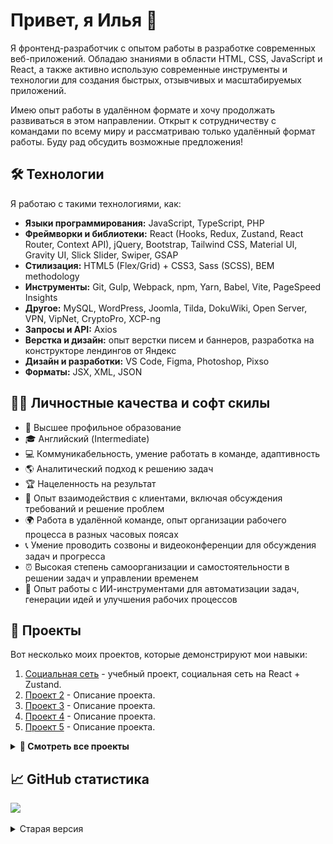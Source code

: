 # Привет, я Илья 👋  

Я фронтенд-разработчик с опытом работы в разработке современных веб-приложений. Обладаю знаниями в области HTML, CSS, JavaScript и React, а также активно использую современные инструменты и технологии для создания быстрых, отзывчивых и масштабируемых приложений.  

Имею опыт работы в удалённом формате и хочу продолжать развиваться в этом направлении. Открыт к сотрудничеству с командами по всему миру и рассматриваю только удалённый формат работы. Буду рад обсудить возможные предложения!  

## 🛠️ Технологии  

Я работаю с такими технологиями, как:  

- **Языки программирования:** JavaScript, TypeScript, PHP  
- **Фреймворки и библиотеки:** React (Hooks, Redux, Zustand, React Router, Context API), jQuery, Bootstrap, Tailwind CSS, Material UI, Gravity UI, Slick Slider, Swiper, GSAP  
- **Стилизация:** HTML5 (Flex/Grid) + CSS3, Sass (SCSS), BEM methodology  
- **Инструменты:** Git, Gulp, Webpack, npm, Yarn, Babel, Vite, PageSpeed Insights  
- **Другое:** MySQL, WordPress, Joomla, Tilda, DokuWiki, Open Server, VPN, VipNet, CryptoPro, XCP-ng  
- **Запросы и API:** Axios  
- **Верстка и дизайн:** опыт верстки писем и баннеров, разработка на конструкторе лендингов от Яндекс  
- **Дизайн и разработки:** VS Code, Figma, Photoshop, Pixso  
- **Форматы:** JSX, XML, JSON  

## 🏄‍♂️ Личностные качества и софт скилы  

- 🏫 Высшее профильное образование  
- 🎓 Английский (Intermediate)  
- 💻 Коммуникабельность, умение работать в команде, адаптивность  
- 🌎 Аналитический подход к решению задач  
- 🏆 Нацеленность на результат  
- 💬 Опыт взаимодействия с клиентами, включая обсуждения требований и решение проблем  
- 🌍 Работа в удалённой команде, опыт организации рабочего процесса в разных часовых поясах  
- 📞 Умение проводить созвоны и видеоконференции для обсуждения задач и прогресса  
- ⏰ Высокая степень самоорганизации и самостоятельности в решении задач и управлении временем  
- 🤖 Опыт работы с ИИ-инструментами для автоматизации задач, генерации идей и улучшения рабочих процессов

## 🚀 Проекты  

Вот несколько моих проектов, которые демонстрируют мои навыки:

1. [Социальная сеть](https://github.com/Tim2015web/social-network) - учебный проект, социальная сеть на React + Zustand.
2. [Проект 2](https://github.com/yourusername/project2) - Описание проекта.  
3. [Проект 3](https://github.com/yourusername/project3) - Описание проекта.  
4. [Проект 4](https://github.com/yourusername/project4) - Описание проекта.  
5. [Проект 5](https://github.com/yourusername/project5) - Описание проекта.  

<details>
<summary><b>📂 Смотреть все проекты</b></summary>
<br>

- [Проект 6](https://github.com/yourusername/project6) - Описание проекта.  
- [Проект 7](https://github.com/yourusername/project7) - Описание проекта.  
- [Проект 8](https://github.com/yourusername/project8) - Описание проекта.  
- ...
</details>

<!--
## 🔗 Мой сайт  

Посетите мой сайт на GitHub Pages:  
[Твой сайт](https://yourusername.github.io)  
-->

## 📈 GitHub статистика  

![](https://github-profile-summary-cards.vercel.app/api/cards/profile-details?username=Tim2015web&theme=default)  







<details>
<summary>Старая версия</summary>

# Привет всем, я Илья <img src="https://raw.githubusercontent.com/Tim2015web/Tim2015web/main/assets/smaile__hi.gif" height="30px">

![](https://komarev.com/ghpvc/?username=Tim2015web&color=blue)
[![Gmail Badge](https://img.shields.io/badge/-Gmail-red?style=flat&logo=Gmail&logoColor=white)](mailto:Tim2015web@gmail.com)
[![Linkedin Badge](https://img.shields.io/badge/-LinkedIn-0e76a8?style=flat-square&logo=Linkedin&logoColor=white)](https://www.linkedin.com/in/iliagreenrus)
[![Telegram Badge](https://img.shields.io/badge/-Telegram-blue?style=flat&logo=Telegram&logoColor=white)](https://t.me/IliaGreenRus)
[![Vk Badge](https://img.shields.io/badge/-VKontakte-blue?style=flat&logo=Vk&logoColor=white)](https://vk.com/ilyagreen91)

## ⭐ О себе

- 👨‍💻 Занимаюсь разработкой веб-приложений и сайтов.
- 💻 Изучаю и применяю React, JavaScript, HTML, CSS и другие технологии.
- 🛰️ Работаю удаленно
- 🏝️ Увлекаюсь изучением новых технологий, слушаю музыку и читаю книги.
- ⚡ Забавный факт: Единорог 🦄 — национальное животное Шотландии

## 🛠️ Языки и инструменты

<code><img src="https://raw.githubusercontent.com/Tim2015web/Tim2015web/main/assets/icon__react.svg" width="64px" height="60px"></code>
<code><img src="https://raw.githubusercontent.com/Tim2015web/Tim2015web/main/assets/icon__js.svg" width="64px" height="60px"></code>
<code><img src="https://raw.githubusercontent.com/Tim2015web/Tim2015web/main/assets/icon__html5.svg" width="64px" height="60px"></code>
<code><img src="https://raw.githubusercontent.com/Tim2015web/Tim2015web/main/assets/icon__css3.svg" width="64px" height="60px"></code>
<code><img src="https://raw.githubusercontent.com/Tim2015web/Tim2015web/main/assets/icon__sass.svg" width="64px" height="60px"></code>

<p>
<img alt="React" src="https://img.shields.io/badge/-React-61DAFB?style=flat-square&logo=react&logoColor=white">
<img alt="JavaScript" src="https://img.shields.io/badge/-JavaScript-F7DF1E?style=flat-square&logo=javascript&logoColor=white">
<img alt="HTML5" src="https://img.shields.io/badge/-HTML5-E34F26?style=flat-square&logo=html5&logoColor=white">  
<img alt="CSS3" src="https://img.shields.io/badge/-CSS3-1572B6?style=flat-square&logo=css3&logoColor=white">  
<img alt="Sass" src="https://img.shields.io/badge/-Sass-CC6699?style=flat-square&logo=sass&logoColor=white">  
<img alt="TypeScript" src="https://img.shields.io/badge/-TypeScript-3178C6?style=flat-square&logo=typescript&logoColor=white">
<img alt="Git" src="https://img.shields.io/badge/-Git-F05032?style=flat-square&logo=git&logoColor=white">
<img alt="Gulp" src="https://img.shields.io/badge/-Gulp-CF4647?style=flat-square&logo=gulp&logoColor=white">
<img alt="Webpack" src="https://img.shields.io/badge/-Webpack-8DD6F9?style=flat-square&logo=webpack&logoColor=white">
<img alt="Npm" src="https://img.shields.io/badge/-NPM-CB3837?style=flat-square&logo=npm&logoColor=white">
<img alt="Yarn" src="https://img.shields.io/badge/-Yarn-2C8EBB?style=flat-square&logo=yarn&logoColor=white">
<img alt="jQuery" src="https://img.shields.io/badge/-jQuery-0769AD?style=flat-square&logo=jquery&logoColor=white">
<img alt="Bootstrap" src="https://img.shields.io/badge/-Bootstrap-7952B3?style=flat-square&logo=bootstrap&logoColor=white">
<img alt="Slick Slider" src="https://img.shields.io/badge/-Slick Slider-3498db?style=flat-square&logo=dask&logoColor=white">
<img alt="BEM methodology" src="https://img.shields.io/badge/-BEM methodology-17a1e6?style=flat-square&logo=bem&logoColor=white">
<img alt="Pixel Perfect" src="https://img.shields.io/badge/-Pixel Perfect-E4405F?style=flat-square&logo=dask&logoColor=white">
<img alt="Visual Studio Code" src="https://img.shields.io/badge/-VS Code-007ACC?style=flat-square&logo=visualstudiocode&logoColor=white">
<img alt="Figma" src="https://img.shields.io/badge/-Figma-F24E1E?style=flat-square&logo=figma&logoColor=white">
<img alt="Adobe Photoshop" src="https://img.shields.io/badge/-Adobe Photoshop-31A8FF?style=flat-square&logo=adobephotoshop&logoColor=white">
<img alt="WordPress" src="https://img.shields.io/badge/-Word Press-21759B?style=flat-square&logo=wordpress&logoColor=white">
<img alt="Joomla" src="https://img.shields.io/badge/-Joomla-5091CD?style=flat-square&logo=joomla&logoColor=white">
<img alt="Tilda" src="https://img.shields.io/badge/-Tilda-000000?style=flat-square&logo=dask&logoColor=white">
<img alt="DokuWiki" src="https://img.shields.io/badge/-DokuWiki-D0E796?style=flat-square&logo=dask&logoColor=white">
<img alt="Open Server" src="https://img.shields.io/badge/-Open Server-3F4551?style=flat-square&logo=dask&logoColor=white">
<img alt="VPN" src="https://img.shields.io/badge/-VPN-EA7E20?style=flat-square&logo=openvpn&logoColor=white">
<img alt="VipNet" src="https://img.shields.io/badge/-VipNet-EE3124?style=flat-square&logo=dask&logoColor=white">
<img alt="CryptoPro" src="https://img.shields.io/badge/-CryptoPro-E6484F?style=flat-square&logo=dask&logoColor=white">
<img alt="XCP-ng" src="https://img.shields.io/badge/-XCP ng-06062C?style=flat-square&logo=dask&logoColor=white">
<img alt="JSON" src="https://img.shields.io/badge/-JSON-000000?style=flat-square&logo=json&logoColor=white">
<img alt="Babel" src="https://img.shields.io/badge/-Babel-F9DC3E?style=flat-square&logo=babel&logoColor=white">
<img alt="PHP" src="https://img.shields.io/badge/-PHP-777BB4?style=flat-square&logo=php&logoColor=white">
<img alt="MySQL" src="https://img.shields.io/badge/-MySQL-4479A1?style=flat-square&logo=mysql&logoColor=white">  
<img alt="TailwindCSS" src="https://img.shields.io/badge/-Tailwind CSS-06B6D4?style=flat-square&logo=tailwindcss&logoColor=white">
<img alt="Vite" src="https://img.shields.io/badge/-Vite-646CFF?style=flat-square&logo=vite&logoColor=white">
<img alt="Swiper" src="https://img.shields.io/badge/-Swiper-6332F6?style=flat-square&logo=swiper&logoColor=white">
<img alt="Pixso" src="https://img.shields.io/badge/-Pixso-EA4AAA?style=flat-square&logo=dask&logoColor=white">
<img alt="GSAP" src="https://img.shields.io/badge/-GSAP-0AE448?style=flat-square&logo=dask&logoColor=white">
</p>

### 🤖 Технические навыки

- React, HTML5 (Flex/Grid) + CSS3, Sass (SCSS), JavaScript, TypeScript, PHP
- Git, Gulp, Webpack, npm, Yarn, Babel, Vite
- jQuery, Bootstrap, Tailwind CSS, Slick Slider, Swiper, GSAP
- BEM methodology, Pixel Perfect, Code refactoring, Lazy loading, PageSpeed Insights
- VS Code, Figma, Photoshop, Pixso
- JSX, XML, JSON
- MySQL
- WordPress, Joomla, Tilda, DokuWiki
- Open Server, VPN, VipNet, CryptoPro, XCP-ng

### 🏄‍♂️ Личностные качества

- 🏫 Высшее образование
- 🎓 Владение английским (Intermediate)
- 💻 Навыки коммуникации, сотрудничества, решения проблем, адаптивность, обучение
- 🚗 Водительские права (категория A, B) и личный автомобиль
- 🌎 Способность к поиску, оценке и анализу информации
- 🏆 Ответственность за достижение результатов
- 🥋 Поддержание активного и здорового образа жизни

## 💼 Мои проекты

### Рабочие

<table>
  <thead align="center">
    <tr border: none;>
      <td><a href="https://timds.ru/" target="_blank">Kindergarden</a></td>
      <td><a href="https://xn--12-vlcqmrc8c.xn--p1ai/" target="_blank">High school</a></td>
      <td><a href="https://xn--19-gmcl0b.xn--p1ai/" target="_blank">High school</a></td>
    </tr>
  </thead>
  <tbody>
    <tr>
      <td><img src="https://raw.githubusercontent.com/Tim2015web/Tim2015web/main/works/site__1.jpg" width="250px"></td>
      <td><img src="https://raw.githubusercontent.com/Tim2015web/Tim2015web/main/works/site__2.jpg" width="250px"></td>
      <td><img src="https://raw.githubusercontent.com/Tim2015web/Tim2015web/main/works/site__3.jpg" width="250px"></td>
    </tr>
  </tbody>
</table>

- [Website (WordPress) - Kindergarden](https://timds.ru/)
- [Website (WordPress) - High school](https://xn--12-vlcqmrc8c.xn--p1ai/)
- [Website (WordPress) - High school](https://xn--19-gmcl0b.xn--p1ai/)
- [Web application - HappyCat](https://github.com/Tim2015web/HappyCat/)

### Учебные

<table>
  <tr align="center">
    <td><a href="https://github.com/Tim2015web/react_travel_x/">React - Travel X</a></td>
    <td><a href=""></a></td>
    <td><a href="https://github.com/Tim2015web/personal-portfolio/">Personal Portfolio</a></td>
  </tr>
  <tr>
    <td><img src="https://raw.githubusercontent.com/Tim2015web/Tim2015web/main/works/study__4.jpg" width="250px"></td>
    <td><img src="" width="250px"></td>
    <td><img src="https://raw.githubusercontent.com/Tim2015web/Tim2015web/main/works/study__6.jpg" width="250px"></td>
  </tr>
  <tr align="center">
    <td><a href="https://github.com/Tim2015web/save-the-environment/">Save the environment</a></td>
    <td><a href="https://github.com/Tim2015web/OnlineCourses__WorkSpace/">Work Space</a></td>
    <td><a href="https://github.com/Tim2015web/layout_online-courses/">Online courses</a></td>
  </tr>
  <tr>
    <td><img src="https://raw.githubusercontent.com/Tim2015web/Tim2015web/main/works/study__3.jpg" width="250px"></td>
    <td><img src="https://raw.githubusercontent.com/Tim2015web/Tim2015web/main/works/study__1.jpg" width="250px"></td>
    <td><img src="https://raw.githubusercontent.com/Tim2015web/Tim2015web/main/works/study__2.jpg" width="250px"></td>
  </tr>
</table>

**Остальное:**

- [Layout - Test Landing for Yandex](https://github.com/Tim2015web/test_landing_for_yandex/)
- [Reactjs - Shopping Website](https://github.com/Tim2015web/react_shopping-website/)
- [Reactjs - Thinkop](https://github.com/Tim2015web/react_thinkop/)
- [Reactjs - The way of the samurai](https://github.com/Tim2015web/reactjs_the-way-of-the-samurai/)
- [Layouts - Personal Portfolio](https://github.com/Tim2015web/personal-portfolio/)
- [Layouts - Barber](https://github.com/Tim2015web/Barber/)
- [Single Page Application - Save the environment (React JS)](https://github.com/Tim2015web/save-the-environment)
- [Layouts - Dev cohorts project (Bootstrap)](https://github.com/Tim2015web/dev-cohorts-project)
- [Layouts - Lawyer Website](https://github.com/Tim2015web/Layouts_lawyer_website/)
- [Online Courses - Work Space](https://github.com/Tim2015web/OnlineCourses__WorkSpace/)
- [Layout - online-courses](https://tim2015web.github.io/layout_online-courses/)
- [Layout - partner-with-konstruct](https://tim2015web.github.io/layout_partner-with-konstruct/)
- [Layout - finance-ledger](https://tim2015web.github.io/layouts_finance-ledger/)
- [Layout - noemi-theme](https://tim2015web.github.io/study_html/)
- [Layout - free-business-theme](https://tim2015web.github.io/layouts_free-business-theme/)
- [Layout - alto](https://tim2015web.github.io/layout_alto/)
- [Web application - Tic Tac Toe](https://tim2015web.github.io/tic-tac-toe/)
- [Online Courses - Parallax Website](https://github.com/Tim2015web/ExampleParallaxWebsite/)
- [Online Courses - Layout Signup Form](https://github.com/Tim2015web/ExampleSignupForm/)
- [Online Courses - Maxima-test-task-01-main](https://github.com/Tim2015web/Example__maxima-test-task-01-main/)
- [Online Courses - Maxima-test-task-02-main](https://github.com/Tim2015web/Example__maxima-test-task-02-main/)
- [Online Courses - Maxima-test-task-03-main](https://github.com/Tim2015web/Example__maxima-test-task-03-main/)
- [Online Courses - React-vladilenminin-1](https://github.com/Tim2015web/React_vladilenminin_1/)
- [Online Courses - React-vladilenminin-2](https://github.com/Tim2015web/React_vladilenminin_2/)

### Snippets

- [Snippets - Telegram Bot](https://github.com/Tim2015web/Snippets__TelegramBot/)
- [Snippets - SlickSlider](https://github.com/Tim2015web/Snippet_SlickSlider/)

---

## 📈 Github статистика

![](https://github-profile-summary-cards.vercel.app/api/cards/profile-details?username=Tim2015web&theme=default)

<details>
<summary><b>📄In more detail</b></summary>

![](http://github-profile-summary-cards.vercel.app/api/cards/stats?username=Tim2015web&theme=default)
![](http://github-profile-summary-cards.vercel.app/api/cards/repos-per-language?username=Tim2015web&theme=default)
![](http://github-profile-summary-cards.vercel.app/api/cards/productive-time?username=Tim2015web&theme=default&utcOffset=8)
![](http://github-profile-summary-cards.vercel.app/api/cards/most-commit-language?username=Tim2015web&theme=default)

</details>
</details>
